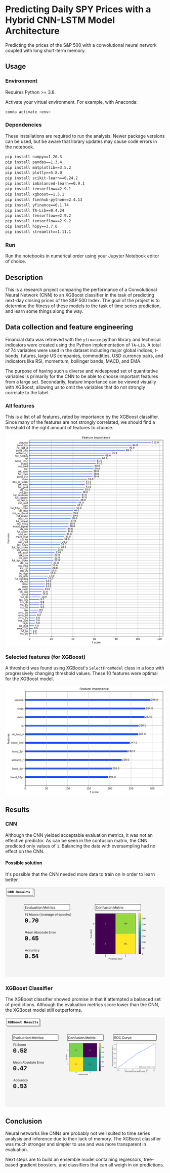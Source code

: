 # Predicting Daily SPY Prices with a Hybrid CNN-LSTM Model Architecture
Predicting the prices of the S&amp;P 500 with a convolutional neural network coupled with long short-term memory.

## Usage

### Environment

Requires Python >= 3.8.

Activate your virtual environment. For example, with Anaconda:
```sh
conda activate <env>
```

### Dependencies

These installations are required to run the analysis. Newer package versions can be used, but be aware that library updates may cause code errors in the notebook.

```sh
pip install numpy==1.20.3
pip install pandas==1.3.4
pip install matplotlib==3.5.2
pip install plotly==5.8.0
pip install scikit-learn==0.24.2
pip install imbalanced-learn==0.9.1
pip install tensorflow==2.9.1
pip install xgboost==1.5.1
pip install finnhub-python==2.4.13
pip install yfinance==0.1.74
pip install TA-Lib==0.4.24
pip install tensorflow==2.9.2
pip install tensorflow==2.9.2
pip install h5py==3.7.0
pip install streamlit==1.11.1
```

### Run

Run the notebooks in numerical order using your Jupyter Notebook editor of choice.

## Description

This is a research project comparing the performance of a Convolutional Neural Network (CNN) to an XGBoost classifier in the task of predicting next-day closing prices of the S&P 500 Index. The goal of the project is to determine the fitness of these models to the task of time series prediction, and learn some things along the way.

## Data collection and feature engineering

Financial data was retrieved with the `yfinance` python library and technical indicators were created using the Python implementation of `TA-Lib`. A total of 74 variables were used in the dataset including major global indices, t-bonds, futures, large US companies, commodities, USD currency pairs, and indicators like RSI, momentum, bollinger bands, MACD, and EMA.

The purpose of having such a diverse and widespread set of quantitative variables is primarily for the CNN to be able to choose important features from a large set. Secondarily, feature importance can be viewed visually with XGBoost, allowing us to omit the variables that do not strongly correlate to the label.

### All features

This is a list of all features, rated by importance by the XGBoost classifier. Since many of the features are not strongly correlated, we should find a threshold of the right amount of features to choose.

![All feature importances](images/feature-importance-all.png)

### Selected features (for XGBoost)

A threshold was found using XGBoost's `SelectFromModel` class in a loop with progressively changing threshold values. These 10 features were optimal for the XGBoost model.

![Selected feature importances](images/feature-importance-selected.png)

## Results

### CNN

Although the CNN yielded acceptable evaluation metrics, it was not an effective predictor. As can be seen in the confusion matrix, the CNN predicted only values of `1`. Balancing the data with oversampling had no effect on the CNN.

#### Possible solution

It's possible that the CNN needed more data to train on in order to learn better.

![CNN Results](images/cnn-results.png)

### XGBoost Classifier

The XGBoost classifier showed promise in that it attempted a balanced set of predictions. Although the evaluation metrics score lower than the CNN, the XGBoost model still outperforms.

![XGBoost Results](images/xgboost-results.png)

## Conclusion

Neural networks like CNNs are probably not well suited to time series analysis and inference due to their lack of memory. The XGBoost classifier was much stronger and simpler to use and was more transparent in evaluation.

Next steps are to build an ensemble model containing regressors, tree-based gradient boosters, and classifiers that can all weigh in on predictions.